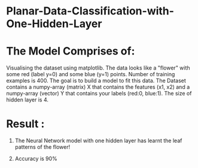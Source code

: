 # Planar-Data-Classification-with-One-Hidden-Layer

# The Model Comprises of: 

Visualising the dataset using matplotlib. The data looks like a "flower" with some red (label y=0) and some blue (y=1) points. Number of training examples is 400. The goal is to build a model to fit this data. The Dataset contains a numpy-array (matrix) X that contains the features (x1, x2) and a numpy-array (vector) Y that contains your labels (red:0, blue:1). The size of hidden layer is 4.

# Result :

1. The Neural Network model with one hidden layer has learnt the leaf patterns of the flower!

2. Accuracy is 90%

